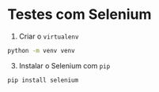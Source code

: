 # Testes com Selenium

1. Criar o `virtualenv`
  ```bash
python -m venv venv
```
3. Instalar o Selenium com `pip`
  ```bash
  pip install selenium
  ```
